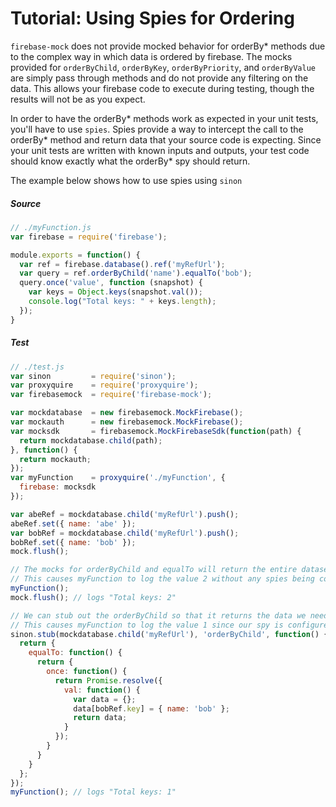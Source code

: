# Tutorial: Using Spies for Ordering

`firebase-mock` does not provide mocked behavior for orderBy* methods due to the complex way in which data is ordered by firebase.  The mocks provided for `orderByChild`, `orderByKey`, `orderByPriority`, and `orderByValue` are simply pass through methods and do not provide any filtering on the data.  This allows your firebase code to execute during testing, though the results will not be as you expect.

In order to have the orderBy* methods work as expected in your unit tests, you'll have to use `spies`.  Spies provide a way to intercept the call to the orderBy* method and return data that your source code is expecting.  Since your unit tests are written with known inputs and outputs, your test code should know exactly what the orderBy* spy should return.

The example below shows how to use spies using `sinon`

##### Source

```js
// ./myFunction.js
var firebase = require('firebase');

module.exports = function() {
  var ref = firebase.database().ref('myRefUrl');
  var query = ref.orderByChild('name').equalTo('bob');
  query.once('value', function (snapshot) {
    var keys = Object.keys(snapshot.val());
    console.log("Total keys: " + keys.length);
  });
}
```

##### Test

```js
// ./test.js
var sinon         = require('sinon');
var proxyquire    = require('proxyquire');
var firebasemock  = require('firebase-mock');

var mockdatabase  = new firebasemock.MockFirebase();
var mockauth      = new firebasemock.MockFirebase();
var mocksdk       = firebasemock.MockFirebaseSdk(function(path) {
  return mockdatabase.child(path);
}, function() {
  return mockauth;
});
var myFunction    = proxyquire('./myFunction', {
  firebase: mocksdk
});

var abeRef = mockdatabase.child('myRefUrl').push();
abeRef.set({ name: 'abe' });
var bobRef = mockdatabase.child('myRefUrl').push();
bobRef.set({ name: 'bob' });
mock.flush();

// The mocks for orderByChild and equalTo will return the entire dataset at the current reference.
// This causes myFunction to log the value 2 without any spies being configured
myFunction();
mock.flush(); // logs "Total keys: 2"

// We can stub out the orderByChild so that it returns the data we need in our source code.
// This causes myFunction to log the value 1 since our spy is configured to only return the matched data.
sinon.stub(mockdatabase.child('myRefUrl'), 'orderByChild', function() {
  return {
    equalTo: function() {
      return {
        once: function() {
          return Promise.resolve({
            val: function() {
              var data = {};
              data[bobRef.key] = { name: 'bob' };
              return data;
            }
          });
        }
      }
    }
  };
});
myFunction(); // logs "Total keys: 1"
```
